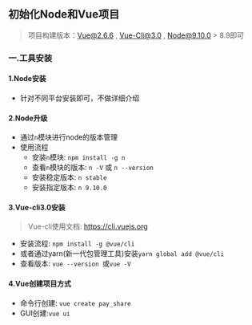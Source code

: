 ## 初始化Node和Vue项目

> 项目构建版本：Vue@2.6.6 , Vue-Cli@3.0 , Node@9.10.0 > 8.9即可

 ### 一.工具安装

#### 1.Node安装

* 针对不同平台安装即可，不做详细介绍

#### 2.Node升级

* 通过`n`模块进行node的版本管理
* 使用流程
  * 安装`n`模块: `npm install -g n`
  * 查看`n`模块的版本: `n -V` 或 `n --version`
  * 安装稳定版本: `n stable`
  * 安装指定版本: `n 9.10.0`

#### 3.Vue-cli3.0安装

> Vue-cli使用文档: https://cli.vuejs.org

* 安装流程: `npm install -g @vue/cli`
* 或者通过yarn(新一代包管理工具)安装`yarn global add @vue/cli`
* 查看版本: `vue --version `或`vue -V`

#### 4.Vue创建项目方式

* 命令行创建: `vue create pay_share`
* GUI创建:`vue ui`